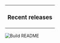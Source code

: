 <table><tr><td valign="top">

### Recent releases
<!-- recent_releases starts -->

<!-- recent_releases ends -->

</td></tr></table>

![Build README](https://github.com/andreasbrett/andreasbrett/workflows/Build%20README/badge.svg)
